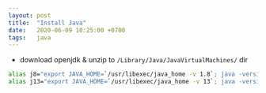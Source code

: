 ```yaml
---
layout: post
title:  "Install Java"
date:   2020-06-09 10:25:00 +0700
tags:   java
---
```


- download openjdk & unzip to `/Library/Java/JavaVirtualMachines/` dir

```sh
alias j8="export JAVA_HOME=`/usr/libexec/java_home -v 1.8`; java -version"
alias j13="export JAVA_HOME=`/usr/libexec/java_home -v 13`; java -version"
```
